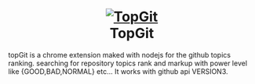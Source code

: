 <h1 align="center">
  <br>
  <a href="https://github.com/anouarbensaad/TopGit"><img src="https://i.ibb.co/3pKybyF/cover2.jpg" alt="TopGit"></a>
  <br>
  TopGit
  <br>
</h1>

topGit is a chrome extension maked with nodejs for the github topics ranking. searching for repository topics rank and markup with power level like {GOOD,BAD,NORMAL} etc... It works with github api VERSION3. 
